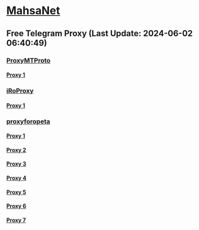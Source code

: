 
# [MahsaNet](https://t.me/mahsa_net)
## Free Telegram Proxy (Last Update: 2024-06-02 06:40:49)
### [ProxyMTProto](https://t.me/ProxyMTProto)
#### [Proxy 1](tg://proxy?server=tivy.io.nationshealth.ir.water-purifier24.com.webpand.ir.saeidsarikhani.ir.behsazanchoob.com.parsa-lustre.ir.pezeshkipooyesh.com.ravindl.ir.adminyab.com.messarzan.ir.mrahnemun.ir.artatechkimya.com.hemmatcivil.com.fanavaidc.com.taaknetnewinternet.website&port=443&secret=eeda411655b684fe87abf58ec2235e28167765622e62616c652e6972)
### [iRoProxy](https://t.me/iRoProxy)
#### [Proxy 1](tg://proxy?server=103.69.224.218&port=6&secret=7HQighJPBNMYVRNB6tdkVw)
### [proxyforopeta](https://t.me/proxyforopeta)
#### [Proxy 1](tg://proxy?server=login.Cloudflare.com.www.play.google.com.ebroman.uno&port=1919&secret=7HQighJPBNMYVRNB6tdkVw)
#### [Proxy 2](tg://proxy?server=Login.Cloudflare.com.www.play.google.com.ebroman.uno&port=1919&secret=7HQighJPBNMYVRNB6tdkVw)
#### [Proxy 3](tg://proxy?server=hejabfatemion.ir.majdgroup.ir.tehran-technique.ir.qwp.ir.faratarazelm.com.d-aroo118.c-om.getsol.ir.arm-inkamali.ir.metghalart.ir.imanah-madi.ir.4good.ir.ketabdoostan.ir.azar-antech.ir.karyabianaj.ir.t-osan-ls.com.renetouch.com.ayhanmobilecompany.website&port=443&secret=3dpBFlW2hP6Hq_WOwiNeKBY=)
#### [Proxy 4](tg://proxy?server=ov104-irnic.ir.biores.ir.drchvoshi.com.razinco.com.itparts.ir.kelidefars.ir.likexweb.com.mahanasa.ir.pazhma-shhad.com.wa-sh-tak.ir.stan-esti.ir.irbpi.ir.jumand.com.tablighnama.com.haditv.biz.ttaco.com.arabic-faster.ir.art36.ir.ayhanmobilecompany.website&port=443&secret=3dpBFlW2hP6Hq_WOwiNeKBY=)
#### [Proxy 5](tg://proxy?server=50.7.85.219&port=443&secret=eeaa2b136ab43e64286cd737a2136ec9326170742d63656e746f732e6f7267)
#### [Proxy 6](tg://proxy?server=cloudflare.nokia.net.co.uk.do_yo.want_to.clash_with.this.www.microsoft.com.there_is_no.place_like.localhost.www.bing.com.count_with_me.cyou.net.digikala.com.msn.com.bsi.ir.enamad.ir.now_sud.again_to_fight.everyone.i_am.the_inte.Modisehfashion.foundation.&port=443&secret=7gAAAAAAAAAAAAAAAAAAAAB0Z2p1Lm9yZw==)
#### [Proxy 7](tg://proxy?server=50.7.87.82&port=443&secret=ee1603010200010001fc030386e24c3add6862616E696D2E696E666F)

    